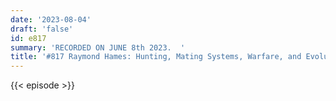 ```yaml
---
date: '2023-08-04'
draft: 'false'
id: e817
summary: 'RECORDED ON JUNE 8th 2023.  '
title: '#817 Raymond Hames: Hunting, Mating Systems, Warfare, and Evolutionary Anthropology'
---
```

{{< episode >}}

